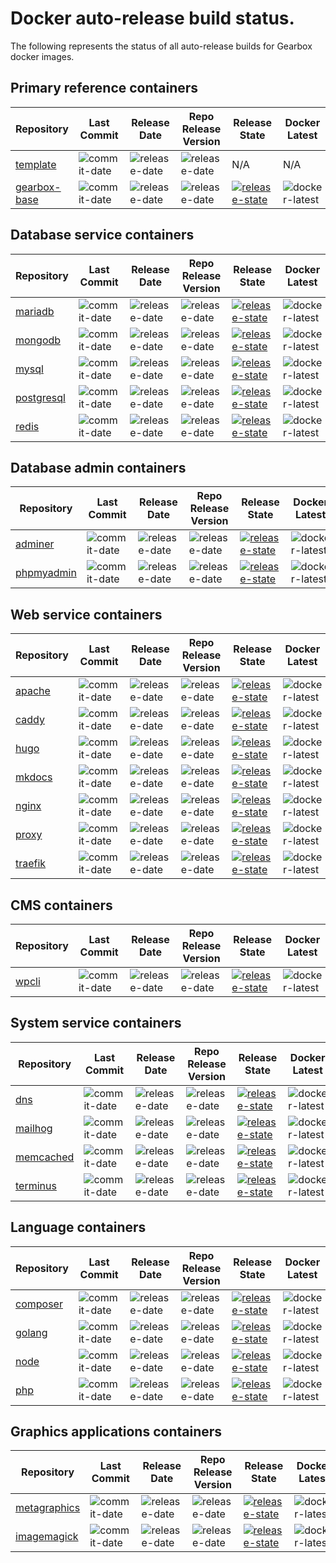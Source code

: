 # Docker auto-release build status.
The following represents the status of all auto-release builds for Gearbox docker images.

## Primary reference containers

| Repository | Last Commit | Release Date | Repo Release Version | Release State | Docker Latest |
| ---------- | ----------- | ------------ | -------------------- | ------------- | ------------- |
| [template](https://github.com/gearboxworks/docker-template/) | ![commit-date](https://img.shields.io/github/last-commit/gearboxworks/docker-template?style=flat-square) | ![release-date](https://img.shields.io/github/release-date/gearboxworks/docker-template) | ![release-date](https://img.shields.io/github/v/tag/gearboxworks/docker-template?sort=semver) | N/A | N/A |
| [gearbox-base](https://github.com/gearboxworks/docker-gearbox/) | ![commit-date](https://img.shields.io/github/last-commit/gearboxworks/docker-gearbox?style=flat-square) | ![release-date](https://img.shields.io/github/release-date/gearboxworks/docker-gearbox) | ![release-date](https://img.shields.io/github/v/tag/gearboxworks/docker-gearbox?sort=semver) | [![release-state](https://github.com/gearboxworks/docker-gearbox/workflows/release/badge.svg)](https://github.com/gearboxworks/docker-gearbox/actions?query=workflow%3Arelease) | ![docker-latest](https://img.shields.io/docker/v/gearboxworks/gearbox-base?sort=semver) |


## Database service containers

| Repository | Last Commit | Release Date | Repo Release Version | Release State | Docker Latest |
| ---------- | ----------- | ------------ | -------------------- | ------------- | ------------- |
| [mariadb](https://github.com/gearboxworks/docker-mariadb/) | ![commit-date](https://img.shields.io/github/last-commit/gearboxworks/docker-mariadb?style=flat-square) | ![release-date](https://img.shields.io/github/release-date/gearboxworks/docker-mariadb) | ![release-date](https://img.shields.io/github/v/tag/gearboxworks/docker-mariadb?sort=semver) | [![release-state](https://github.com/gearboxworks/docker-mariadb/workflows/release/badge.svg)](https://github.com/gearboxworks/docker-mariadb/actions?query=workflow%3Arelease) | ![docker-latest](https://img.shields.io/docker/v/gearboxworks/mariadb?sort=semver) |
| [mongodb](https://github.com/gearboxworks/docker-mongodb/) | ![commit-date](https://img.shields.io/github/last-commit/gearboxworks/docker-mongodb?style=flat-square) | ![release-date](https://img.shields.io/github/release-date/gearboxworks/docker-mongodb) | ![release-date](https://img.shields.io/github/v/tag/gearboxworks/docker-mongodb?sort=semver) | [![release-state](https://github.com/gearboxworks/docker-mongodb/workflows/release/badge.svg)](https://github.com/gearboxworks/docker-mongodb/actions?query=workflow%3Arelease) | ![docker-latest](https://img.shields.io/docker/v/gearboxworks/mongodb?sort=semver) |
| [mysql](https://github.com/gearboxworks/docker-mysql/) | ![commit-date](https://img.shields.io/github/last-commit/gearboxworks/docker-mysql?style=flat-square) | ![release-date](https://img.shields.io/github/release-date/gearboxworks/docker-mysql) | ![release-date](https://img.shields.io/github/v/tag/gearboxworks/docker-mysql?sort=semver) | [![release-state](https://github.com/gearboxworks/docker-mysql/workflows/release/badge.svg)](https://github.com/gearboxworks/docker-mysql/actions?query=workflow%3Arelease) | ![docker-latest](https://img.shields.io/docker/v/gearboxworks/mysql?sort=semver) |
| [postgresql](https://github.com/gearboxworks/docker-postgresql/) | ![commit-date](https://img.shields.io/github/last-commit/gearboxworks/docker-postgresql?style=flat-square) | ![release-date](https://img.shields.io/github/release-date/gearboxworks/docker-postgresql) | ![release-date](https://img.shields.io/github/v/tag/gearboxworks/docker-postgresql?sort=semver) | [![release-state](https://github.com/gearboxworks/docker-postgresql/workflows/release/badge.svg)](https://github.com/gearboxworks/docker-postgresql/actions?query=workflow%3Arelease) | ![docker-latest](https://img.shields.io/docker/v/gearboxworks/postgresql?sort=semver) |
| [redis](https://github.com/gearboxworks/docker-redis/) | ![commit-date](https://img.shields.io/github/last-commit/gearboxworks/docker-redis?style=flat-square) | ![release-date](https://img.shields.io/github/release-date/gearboxworks/docker-redis) | ![release-date](https://img.shields.io/github/v/tag/gearboxworks/docker-redis?sort=semver) | [![release-state](https://github.com/gearboxworks/docker-redis/workflows/release/badge.svg)](https://github.com/gearboxworks/docker-redis/actions?query=workflow%3Arelease) | ![docker-latest](https://img.shields.io/docker/v/gearboxworks/redis?sort=semver) |


## Database admin containers

| Repository | Last Commit | Release Date | Repo Release Version | Release State | Docker Latest |
| ---------- | ----------- | ------------ | -------------------- | ------------- | ------------- |
| [adminer](https://github.com/gearboxworks/docker-adminer/) | ![commit-date](https://img.shields.io/github/last-commit/gearboxworks/docker-adminer?style=flat-square) | ![release-date](https://img.shields.io/github/release-date/gearboxworks/docker-adminer) | ![release-date](https://img.shields.io/github/v/tag/gearboxworks/docker-adminer?sort=semver) | [![release-state](https://github.com/gearboxworks/docker-adminer/workflows/release/badge.svg)](https://github.com/gearboxworks/docker-adminer/actions?query=workflow%3Arelease) | ![docker-latest](https://img.shields.io/docker/v/gearboxworks/adminer?sort=semver) |
| [phpmyadmin](https://github.com/gearboxworks/docker-phpmyadmin/) | ![commit-date](https://img.shields.io/github/last-commit/gearboxworks/docker-phpmyadmin?style=flat-square) | ![release-date](https://img.shields.io/github/release-date/gearboxworks/docker-phpmyadmin) | ![release-date](https://img.shields.io/github/v/tag/gearboxworks/docker-phpmyadmin?sort=semver) | [![release-state](https://github.com/gearboxworks/docker-phpmyadmin/workflows/release/badge.svg)](https://github.com/gearboxworks/docker-phpmyadmin/actions?query=workflow%3Arelease) | ![docker-latest](https://img.shields.io/docker/v/gearboxworks/phpmyadmin?sort=semver) |


## Web service containers

| Repository | Last Commit | Release Date | Repo Release Version | Release State | Docker Latest |
| ---------- | ----------- | ------------ | -------------------- | ------------- | ------------- |
| [apache](https://github.com/gearboxworks/docker-apache/) | ![commit-date](https://img.shields.io/github/last-commit/gearboxworks/docker-apache?style=flat-square) | ![release-date](https://img.shields.io/github/release-date/gearboxworks/docker-apache) | ![release-date](https://img.shields.io/github/v/tag/gearboxworks/docker-apache?sort=semver) | [![release-state](https://github.com/gearboxworks/docker-apache/workflows/release/badge.svg)](https://github.com/gearboxworks/docker-apache/actions?query=workflow%3Arelease) | ![docker-latest](https://img.shields.io/docker/v/gearboxworks/apache?sort=semver) |
| [caddy](https://github.com/gearboxworks/docker-caddy/) | ![commit-date](https://img.shields.io/github/last-commit/gearboxworks/docker-caddy?style=flat-square) | ![release-date](https://img.shields.io/github/release-date/gearboxworks/docker-caddy) | ![release-date](https://img.shields.io/github/v/tag/gearboxworks/docker-caddy?sort=semver) | [![release-state](https://github.com/gearboxworks/docker-caddy/workflows/release/badge.svg)](https://github.com/gearboxworks/docker-caddy/actions?query=workflow%3Arelease) | ![docker-latest](https://img.shields.io/docker/v/gearboxworks/caddy?sort=semver) |
| [hugo](https://github.com/gearboxworks/docker-hugo/) | ![commit-date](https://img.shields.io/github/last-commit/gearboxworks/docker-hugo?style=flat-square) | ![release-date](https://img.shields.io/github/release-date/gearboxworks/docker-hugo) | ![release-date](https://img.shields.io/github/v/tag/gearboxworks/docker-hugo?sort=semver) | [![release-state](https://github.com/gearboxworks/docker-hugo/workflows/release/badge.svg)](https://github.com/gearboxworks/docker-hugo/actions?query=workflow%3Arelease) | ![docker-latest](https://img.shields.io/docker/v/gearboxworks/hugo?sort=semver) |
| [mkdocs](https://github.com/gearboxworks/docker-mkdocs/) | ![commit-date](https://img.shields.io/github/last-commit/gearboxworks/docker-mkdocs?style=flat-square) | ![release-date](https://img.shields.io/github/release-date/gearboxworks/docker-mkdocs) | ![release-date](https://img.shields.io/github/v/tag/gearboxworks/docker-mkdocs?sort=semver) | [![release-state](https://github.com/gearboxworks/docker-mkdocs/workflows/release/badge.svg)](https://github.com/gearboxworks/docker-mkdocs/actions?query=workflow%3Arelease) | ![docker-latest](https://img.shields.io/docker/v/gearboxworks/mkdocs?sort=semver) |
| [nginx](https://github.com/gearboxworks/docker-nginx/) | ![commit-date](https://img.shields.io/github/last-commit/gearboxworks/docker-nginx?style=flat-square) | ![release-date](https://img.shields.io/github/release-date/gearboxworks/docker-nginx) | ![release-date](https://img.shields.io/github/v/tag/gearboxworks/docker-nginx?sort=semver) | [![release-state](https://github.com/gearboxworks/docker-nginx/workflows/release/badge.svg)](https://github.com/gearboxworks/docker-nginx/actions?query=workflow%3Arelease) | ![docker-latest](https://img.shields.io/docker/v/gearboxworks/nginx?sort=semver) |
| [proxy](https://github.com/gearboxworks/docker-proxy/) | ![commit-date](https://img.shields.io/github/last-commit/gearboxworks/docker-proxy?style=flat-square) | ![release-date](https://img.shields.io/github/release-date/gearboxworks/docker-proxy) | ![release-date](https://img.shields.io/github/v/tag/gearboxworks/docker-proxy?sort=semver) | [![release-state](https://github.com/gearboxworks/docker-proxy/workflows/release/badge.svg)](https://github.com/gearboxworks/docker-proxy/actions?query=workflow%3Arelease) | ![docker-latest](https://img.shields.io/docker/v/gearboxworks/proxy?sort=semver) |
| [traefik](https://github.com/gearboxworks/docker-traefik/) | ![commit-date](https://img.shields.io/github/last-commit/gearboxworks/docker-traefik?style=flat-square) | ![release-date](https://img.shields.io/github/release-date/gearboxworks/docker-traefik) | ![release-date](https://img.shields.io/github/v/tag/gearboxworks/docker-traefik?sort=semver) | [![release-state](https://github.com/gearboxworks/docker-traefik/workflows/release/badge.svg)](https://github.com/gearboxworks/docker-traefik/actions?query=workflow%3Arelease) | ![docker-latest](https://img.shields.io/docker/v/gearboxworks/traefik?sort=semver) |


## CMS containers

| Repository | Last Commit | Release Date | Repo Release Version | Release State | Docker Latest |
| ---------- | ----------- | ------------ | -------------------- | ------------- | ------------- |
| [wpcli](https://github.com/gearboxworks/docker-wpcli/) | ![commit-date](https://img.shields.io/github/last-commit/gearboxworks/docker-wpcli?style=flat-square) | ![release-date](https://img.shields.io/github/release-date/gearboxworks/docker-wpcli) | ![release-date](https://img.shields.io/github/v/tag/gearboxworks/docker-wpcli?sort=semver) | [![release-state](https://github.com/gearboxworks/docker-wpcli/workflows/release/badge.svg)](https://github.com/gearboxworks/docker-wpcli/actions?query=workflow%3Arelease) | ![docker-latest](https://img.shields.io/docker/v/gearboxworks/wpcli?sort=semver) |


## System service containers

| Repository | Last Commit | Release Date | Repo Release Version | Release State | Docker Latest |
| ---------- | ----------- | ------------ | -------------------- | ------------- | ------------- |
| [dns](https://github.com/gearboxworks/docker-dns/) | ![commit-date](https://img.shields.io/github/last-commit/gearboxworks/docker-dns?style=flat-square) | ![release-date](https://img.shields.io/github/release-date/gearboxworks/docker-dns) | ![release-date](https://img.shields.io/github/v/tag/gearboxworks/docker-dns?sort=semver) | [![release-state](https://github.com/gearboxworks/docker-dns/workflows/release/badge.svg)](https://github.com/gearboxworks/docker-dns/actions?query=workflow%3Arelease) | ![docker-latest](https://img.shields.io/docker/v/gearboxworks/dns?sort=semver) |
| [mailhog](https://github.com/gearboxworks/docker-mailhog/) | ![commit-date](https://img.shields.io/github/last-commit/gearboxworks/docker-mailhog?style=flat-square) | ![release-date](https://img.shields.io/github/release-date/gearboxworks/docker-mailhog) | ![release-date](https://img.shields.io/github/v/tag/gearboxworks/docker-mailhog?sort=semver) | [![release-state](https://github.com/gearboxworks/docker-mailhog/workflows/release/badge.svg)](https://github.com/gearboxworks/docker-mailhog/actions?query=workflow%3Arelease) | ![docker-latest](https://img.shields.io/docker/v/gearboxworks/mailhog?sort=semver) |
| [memcached](https://github.com/gearboxworks/docker-memcached/) | ![commit-date](https://img.shields.io/github/last-commit/gearboxworks/docker-memcached?style=flat-square) | ![release-date](https://img.shields.io/github/release-date/gearboxworks/docker-memcached) | ![release-date](https://img.shields.io/github/v/tag/gearboxworks/docker-memcached?sort=semver) | [![release-state](https://github.com/gearboxworks/docker-memcached/workflows/release/badge.svg)](https://github.com/gearboxworks/docker-memcached/actions?query=workflow%3Arelease) | ![docker-latest](https://img.shields.io/docker/v/gearboxworks/memcached?sort=semver) |
| [terminus](https://github.com/gearboxworks/docker-terminus/) | ![commit-date](https://img.shields.io/github/last-commit/gearboxworks/docker-terminus?style=flat-square) | ![release-date](https://img.shields.io/github/release-date/gearboxworks/docker-terminus) | ![release-date](https://img.shields.io/github/v/tag/gearboxworks/docker-terminus?sort=semver) | [![release-state](https://github.com/gearboxworks/docker-terminus/workflows/release/badge.svg)](https://github.com/gearboxworks/docker-terminus/actions?query=workflow%3Arelease) | ![docker-latest](https://img.shields.io/docker/v/gearboxworks/terminus?sort=semver) |


## Language containers

| Repository | Last Commit | Release Date | Repo Release Version | Release State | Docker Latest |
| ---------- | ----------- | ------------ | -------------------- | ------------- | ------------- |
| [composer](https://github.com/gearboxworks/docker-composer/) | ![commit-date](https://img.shields.io/github/last-commit/gearboxworks/docker-composer?style=flat-square) | ![release-date](https://img.shields.io/github/release-date/gearboxworks/docker-composer) | ![release-date](https://img.shields.io/github/v/tag/gearboxworks/docker-composer?sort=semver) | [![release-state](https://github.com/gearboxworks/docker-composer/workflows/release/badge.svg)](https://github.com/gearboxworks/docker-composer/actions?query=workflow%3Arelease) | ![docker-latest](https://img.shields.io/docker/v/gearboxworks/composer?sort=semver) |
| [golang](https://github.com/gearboxworks/docker-golang/) | ![commit-date](https://img.shields.io/github/last-commit/gearboxworks/docker-golang?style=flat-square) | ![release-date](https://img.shields.io/github/release-date/gearboxworks/docker-golang) | ![release-date](https://img.shields.io/github/v/tag/gearboxworks/docker-golang?sort=semver) | [![release-state](https://github.com/gearboxworks/docker-golang/workflows/release/badge.svg)](https://github.com/gearboxworks/docker-golang/actions?query=workflow%3Arelease) | ![docker-latest](https://img.shields.io/docker/v/gearboxworks/golang?sort=semver) |
| [node](https://github.com/gearboxworks/docker-node/) | ![commit-date](https://img.shields.io/github/last-commit/gearboxworks/docker-node?style=flat-square) | ![release-date](https://img.shields.io/github/release-date/gearboxworks/docker-node) | ![release-date](https://img.shields.io/github/v/tag/gearboxworks/docker-node?sort=semver) | [![release-state](https://github.com/gearboxworks/docker-node/workflows/release/badge.svg)](https://github.com/gearboxworks/docker-node/actions?query=workflow%3Arelease) | ![docker-latest](https://img.shields.io/docker/v/gearboxworks/node?sort=semver) |
| [php](https://github.com/gearboxworks/docker-php/) | ![commit-date](https://img.shields.io/github/last-commit/gearboxworks/docker-php?style=flat-square) | ![release-date](https://img.shields.io/github/release-date/gearboxworks/docker-php) | ![release-date](https://img.shields.io/github/v/tag/gearboxworks/docker-php?sort=semver) | [![release-state](https://github.com/gearboxworks/docker-php/workflows/release/badge.svg)](https://github.com/gearboxworks/docker-php/actions?query=workflow%3Arelease) | ![docker-latest](https://img.shields.io/docker/v/gearboxworks/php?sort=semver) |


## Graphics applications containers

| Repository | Last Commit | Release Date | Repo Release Version | Release State | Docker Latest |
| ---------- | ----------- | ------------ | -------------------- | ------------- | ------------- |
| [metagraphics](https://github.com/gearboxworks/docker-metagraphics/) | ![commit-date](https://img.shields.io/github/last-commit/gearboxworks/docker-metagraphics?style=flat-square) | ![release-date](https://img.shields.io/github/release-date/gearboxworks/docker-metagraphics) | ![release-date](https://img.shields.io/github/v/tag/gearboxworks/docker-metagraphics?sort=semver) | [![release-state](https://github.com/gearboxworks/docker-metagraphics/workflows/release/badge.svg)](https://github.com/gearboxworks/docker-metagraphics/actions?query=workflow%3Arelease) | ![docker-latest](https://img.shields.io/docker/v/gearboxworks/metagraphics?sort=semver) |
| [imagemagick](https://github.com/gearboxworks/docker-imagemagick/) | ![commit-date](https://img.shields.io/github/last-commit/gearboxworks/docker-imagemagick?style=flat-square) | ![release-date](https://img.shields.io/github/release-date/gearboxworks/docker-imagemagick) | ![release-date](https://img.shields.io/github/v/tag/gearboxworks/docker-imagemagick?sort=semver) | [![release-state](https://github.com/gearboxworks/docker-imagemagick/workflows/release/badge.svg)](https://github.com/gearboxworks/docker-imagemagick/actions?query=workflow%3Arelease) | ![docker-latest](https://img.shields.io/docker/v/gearboxworks/imagemagick?sort=semver) |
